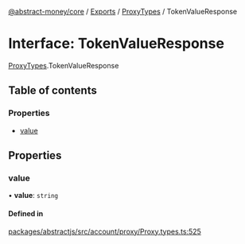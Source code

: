 [@abstract-money/core](../README.md) / [Exports](../modules.md) / [ProxyTypes](../modules/ProxyTypes.md) / TokenValueResponse

# Interface: TokenValueResponse

[ProxyTypes](../modules/ProxyTypes.md).TokenValueResponse

## Table of contents

### Properties

- [value](ProxyTypes.TokenValueResponse.md#value)

## Properties

### value

• **value**: `string`

#### Defined in

[packages/abstractjs/src/account/proxy/Proxy.types.ts:525](https://github.com/AbstractSDK/frontend/blob/07410073/packages/abstractjs/src/account/proxy/Proxy.types.ts#L525)
